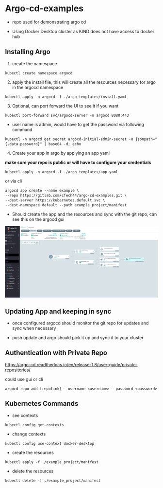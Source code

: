 # Argo-cd-examples

- repo used for demonstrating argo cd

- Using Docker Desktop cluster as KIND does not have access to docker hub


## Installing Argo ##

1. create the namespace

```
kubectl create namespace argocd
```

2. apply the install file, this will create all the resources necessary for argo in the argocd namespace

```
kubectl apply -n argocd -f ./argo_templates/install.yaml
```

3. Optional, can port forward the UI to see it if you want

```
kubectl port-forward svc/argocd-server -n argocd 8080:443
```
- user name is admin, would have to get the password via following command

```
kubectl -n argocd get secret argocd-initial-admin-secret -o jsonpath="{.data.password}" | base64 -d; echo
```

4. Create your app in argo by applying an app yaml

**make sure your repo is public or will have to configure your credentials**

```
kubectl apply -n argocd -f ./argo_templates/app.yaml
```

or via cli

```
argocd app create --name example \
--repo https://gitlab.com/cfech44/argo-cd-examples.git \
--dest-server https://kubernetes.default.svc \
--dest-namespace default --path example_project/manifest
```

- Should create the app and the resources and sync with the git repo, can see this on the argocd gui

![argocd](./argocdgui.png)

## Updating App and keeping in sync ##
- once configured argocd should monitor the git repo for updates and sync when necessary

- push update and argo should pick it up and sync it to your cluster


## Authentication with Private Repo ##
https://argo-cd.readthedocs.io/en/release-1.8/user-guide/private-repositories/

could use gui or cli 

```
argocd repo add [repolink] --username <username> --password <password>
```


## Kubernetes Commands ##
- see contexts
```
kubectl config get-contexts
```


- change contexts

```
kubectl config use-context docker-desktop
```

- create the resources

```
kubectl apply -f ./example_project/manifest 
```

- delete the resources

```
kubectl delete -f ./example_project/manifest 
```
